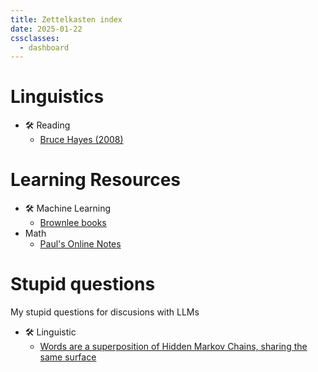 ```yaml
---
title: Zettelkasten index
date: 2025-01-22
cssclasses:
  - dashboard
---
```

# Linguistics
- 🛠️ Reading
	- [Bruce Hayes (2008)](hayes-2008)
# Learning Resources
- 🛠️ Machine Learning
	- [Brownlee books](https://ebook.utem.edu.my/)
- Math
	- [Paul's Online Notes](https://tutorial.math.lamar.edu/)

# Stupid questions
My stupid questions for discusions with LLMs
- 🛠️ Linguistic
	- [Words are a superposition of Hidden Markov Chains, sharing the same surface](words-markov)

